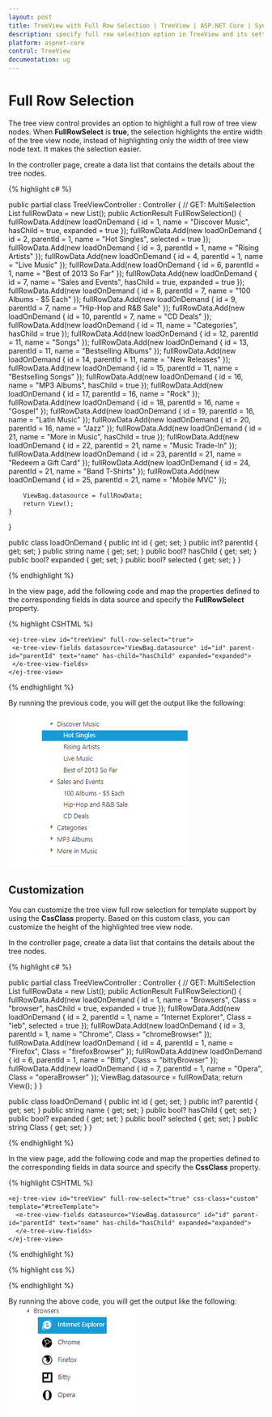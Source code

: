 ```yaml
---
layout: post
title: TreeView with Full Row Selection | TreeView | ASP.NET Core | Syncfusion
description: specify full row selection option in TreeView and its settings
platform: aspnet-core
control: TreeView
documentation: ug
---
```


# Full Row Selection

The tree view control provides an option to highlight a full row of tree view nodes. When **FullRowSelect** is **true**, the selection highlights the entire width of the tree view node, instead of highlighting only the width of tree view node text. It makes the selection easier.

In the controller page, create a data list that contains the details about the tree nodes.

{% highlight c# %}

public partial class TreeViewController : Controller
{
    // GET: MultiSelection
    List<loadOnDemand> fullRowData = new List<loadOnDemand>();
    public ActionResult FullRowSelection()
    {
        fullRowData.Add(new loadOnDemand { id = 1, name = "Discover Music", hasChild = true, expanded = true });
        fullRowData.Add(new loadOnDemand { id = 2, parentId = 1, name = "Hot Singles", selected = true });
        fullRowData.Add(new loadOnDemand { id = 3, parentId = 1, name = "Rising Artists" });
        fullRowData.Add(new loadOnDemand { id = 4, parentId = 1, name = "Live Music" });
        fullRowData.Add(new loadOnDemand { id = 6, parentId = 1, name = "Best of 2013 So Far" });
        fullRowData.Add(new loadOnDemand { id = 7, name = "Sales and Events", hasChild = true, expanded = true });
        fullRowData.Add(new loadOnDemand { id = 8, parentId = 7, name = "100 Albums - $5 Each" });
        fullRowData.Add(new loadOnDemand { id = 9, parentId = 7, name = "Hip-Hop and R&B Sale" });
        fullRowData.Add(new loadOnDemand { id = 10, parentId = 7, name = "CD Deals" });
        fullRowData.Add(new loadOnDemand { id = 11, name = "Categories", hasChild = true });
        fullRowData.Add(new loadOnDemand { id = 12, parentId = 11, name = "Songs" });
        fullRowData.Add(new loadOnDemand { id = 13, parentId = 11, name = "Bestselling Albums" });
        fullRowData.Add(new loadOnDemand { id = 14, parentId = 11, name = "New Releases" });
        fullRowData.Add(new loadOnDemand { id = 15, parentId = 11, name = "Bestselling Songs" });
        fullRowData.Add(new loadOnDemand { id = 16, name = "MP3 Albums", hasChild = true });
        fullRowData.Add(new loadOnDemand { id = 17, parentId = 16, name = "Rock" });
        fullRowData.Add(new loadOnDemand { id = 18, parentId = 16, name = "Gospel" });
        fullRowData.Add(new loadOnDemand { id = 19, parentId = 16, name = "Latin Music" });
        fullRowData.Add(new loadOnDemand { id = 20, parentId = 16, name = "Jazz" });
        fullRowData.Add(new loadOnDemand { id = 21, name = "More in Music", hasChild = true });
        fullRowData.Add(new loadOnDemand { id = 22, parentId = 21, name = "Music Trade-In" });
        fullRowData.Add(new loadOnDemand { id = 23, parentId = 21, name = "Redeem a Gift Card" });
        fullRowData.Add(new loadOnDemand { id = 24, parentId = 21, name = "Band T-Shirts" });
        fullRowData.Add(new loadOnDemand { id = 25, parentId = 21, name = "Mobile MVC" });

        ViewBag.datasource = fullRowData;
        return View();
    }
}

public class loadOnDemand
{
    public int id { get; set; }
    public int? parentId { get; set; }
    public string name { get; set; }
    public bool? hasChild { get; set; }
    public bool? expanded { get; set; }
    public bool? selected { get; set; }
}

{% endhighlight %}

In the view page, add the following code and map the properties defined to the corresponding fields in data source and specify the **FullRowSelect** property.

{% highlight CSHTML %}

    <ej-tree-view id="treeView" full-row-select="true">
	 <e-tree-view-fields datasource="ViewBag.datasource" id="id" parent-id="parentId" text="name" has-child="hasChild" expanded="expanded">
	 </e-tree-view-fields>
	</ej-tree-view>

{% endhighlight %}

By running the previous code, you will get the output like the following:
![](Fullrowselection_images/selection1.png)

## Customization

You can customize the tree view full row selection for template support by using the **CssClass** property. Based on this custom class, you can customize the height of the highlighted tree view node.

In the controller page, create a data list that contains the details about the tree nodes.

{% highlight c# %}

public partial class TreeViewController : Controller
{
    // GET: MultiSelection
    List<loadOnDemand> fullRowData = new List<loadOnDemand>();
    public ActionResult FullRowSelection()
    {
        fullRowData.Add(new loadOnDemand { id = 1, name = "Browsers", Class = "browser", hasChild = true, expanded = true });
        fullRowData.Add(new loadOnDemand { id = 2, parentId = 1, name = "Internet Explorer", Class = "ieb", selected = true });
        fullRowData.Add(new loadOnDemand { id = 3, parentId = 1, name = "Chrome", Class = "chromeBrowser" });
        fullRowData.Add(new loadOnDemand { id = 4, parentId = 1, name = "Firefox", Class = "firefoxBrowser" });
        fullRowData.Add(new loadOnDemand { id = 6, parentId = 1, name = "Bitty", Class = "bittyBrowser" });
        fullRowData.Add(new loadOnDemand { id = 7, parentId = 1, name = "Opera", Class = "operaBrowser" });
        ViewBag.datasource = fullRowData;
        return View();
    }
}

public class loadOnDemand
{
        public int id { get; set; }
        public int? parentId { get; set; }
        public string name { get; set; }
        public bool? hasChild { get; set; }
        public bool? expanded { get; set; }
        public bool? selected { get; set; }
        public string Class { get; set; }
}

{% endhighlight %}

In the view page, add the following code and map the properties defined to the corresponding fields in data source and specify the **CssClass** property.

{% highlight CSHTML %}

    <ej-tree-view id="treeView" full-row-select="true" css-class="custom" template="#treeTemplate">
	  <e-tree-view-fields datasource="ViewBag.datasource" id="id" parent-id="parentId" text="name" has-child="hasChild" expanded="expanded"> 
	  </e-tree-view-fields>
	</ej-tree-view>

<script id="treeTemplate" type="text/x-jsrender">

    {{"{{"}}if !hasChild{{}}}}
    <span class="con-img {{"{{"}}>Class{{}}}}"></span>
    {{"{{"}}/if{{}}}}
    {{"{{"}}>name{{}}}}

</script>
	
{% endhighlight %}

{% highlight css %}

<style>
	.custom .con-img {
        background-image: url("http://mvc.syncfusion.com/demos/web/images/toolbar/browserl.png");
        background-repeat: no-repeat;
        height: 32px;
        width: 32px;
        display: inline-block;
        overflow: hidden;
        background-repeat: no-repeat;
        text-align: center;
        vertical-align: middle;
    }
    
    .custom .e-li-active > .e-text-wrap .con-img {
        background-image: url("http://mvc.syncfusion.com/demos/web/images/toolbar/browserh.png");
    }
    
    .custom .e-li-hover > .e-text-wrap .con-img, .e-fullrow-wrap .e-li-focus > .e-text-wrap .con-img {
        background-image: url("http://mvc.syncfusion.com/demos/web/images/toolbar/browserl.png");
    }
    
    .custom .ieb {
        background-position: -84px 0px;
    }
    
    .custom .chromeBrowser {
        background-position: -42px 0px;
    }
    
    .custom .firefoxBrowser {
        background-position: 0px 0px;
    }
    
    .custom .bittyBrowser {
        background-position: -126px 0px;
    }
    
    .custom .operaBrowser {
        background-position: -168px 0px;
    }
    
    /*customize the height of highlighting TreeView node*/
    .custom.e-fullrow-wrap .e-item ul .e-fullrow {
        margin-top: -36px;
        height: 36px;
    }

</style>

{% endhighlight %}

By running the above code, you will get the output like the following:
![](Fullrowselection_images/custom.png)
